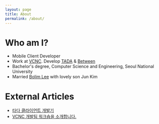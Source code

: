 ```yaml
---
layout: page
title: About
permalink: /about/
---
```


> 

# Who am I?

- Mobile Client Developer
- Work at [VCNC](http://engineering.vcnc.co.kr/). Develop [TADA](https://tadatada.com/) & [Between](https://between.us)
- Bachelor's degree, Computer Science and Engineering, Seoul National University
- Married [Bolim Lee](https://www.facebook.com/profile.php?id=100010851340639) with lovely son Jun Kim

# External Articles

- [타다 클라이언트 개발기](http://engineering.vcnc.co.kr/2019/05/tada-client-development/)
- [VCNC 개발팀 워크숍을 소개합니다.](http://engineering.vcnc.co.kr/2019/01/vcnc-workshop-for-developers/)